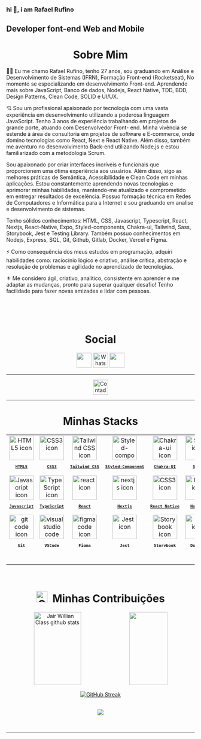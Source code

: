 ### hi 👋, i am Rafael Rufino

## Developer font-end Web and Mobile 

<h1 align="center"> Sobre Mim </h1>

👨‍💻 Eu me chamo Rafael Rufino, tenho 27 anos, sou graduando em Análise e Desenvolvimento de Sistemas (IFRN), Formação Front-end (Rocketseat), No momento se especializando em desenvolvimento Front-end. Aprendendo mais sobre JavaScript, Banco de dados, Nodejs, React Native, TDD, BDD, Design Patterns, Clean Code, SOLID e UI/UX.

💘 Sou um profissional apaixonado por tecnologia com uma vasta experiência em desenvolvimento utilizando a poderosa linguagem JavaScript. Tenho 3 anos de experiência trabalhando em projetos de grande porte, atuando com Desenvolvedor Front- end. Minha vivência se estende à área de consultoria em projetos de software e E-commerce, onde domino tecnologias como React, Next e React Native. Além disso, também me aventuro no desenvolvimento Back-end utilizando Node.js e estou familiarizado com a metodologia Scrum.

Sou apaixonado por criar interfaces incríveis e funcionais que proporcionem uma ótima experiência aos usuários. Além disso, sigo as melhores práticas de Semântica, Acessibilidade e Clean Code em minhas aplicações. Estou constantemente aprendendo novas tecnologias e aprimorar minhas habilidades,
mantendo-me atualizado e comprometido em entregar resultados de excelência. Possuo formação técnica em Redes de Computadores e Informática para a Internet e sou graduando em analise e desenvolvimento de sistemas.

Tenho sólidos conhecimentos: HTML, CSS, Javascript, Typescript, React, Nextjs, React-Native, Expo, Styled-components, Chakra-ui, Tailwind, Sass, Storybook, Jest e Testing Library. Também possuo conhecimentos em Nodejs, Express, SQL, Git, Github, Gitlab, Docker, Vercel e Figma.

⚡ Como consequência dos meus estudos em programação, adquiri habilidades como: raciocínio lógico e criativo, análise crítica, abstração e resolução de problemas e agilidade no aprendizado de tecnologias.

⚜ Me considero ágil, criativo, analítico, consistente em aprender e me adaptar as mudanças, pronto para superar qualquer desafio! Tenho facilidade para fazer novas amizades e lidar com pessoas.

</br></br></br>



<h1 align="center"> Social </h1>
<p align="center">
    <a href="https://rafaelrufino.52@gmail.com"><img height="40px" src="https://img.shields.io/badge/-Gmail-%23333?style=for-the-badge&logo=gmail&logoColor=white" target="_blank"></a>
    <a href="https://api.whatsapp.com/send?phone=5584981684917&text="> <img height="40px"src="https://img.shields.io/badge/WhatsApp-25D366?style=for-the-badge&logo=whatsapp&logoColor=white" alt="WhatsApp" /></a>
    <a href="https://www.linkedin.com/in/rafael-r-dos-santos/" target="_blank"><img <img height="40px" src="https://img.shields.io/badge/-LinkedIn-%230077B5?style=for-the-badge&logo=linkedin&logoColor=white" target="_blank"></a>
</div>
</p>
<hr/>
<div align="center">
  <img src="https://visitor-badge.feriirawann.repl.co/?username=rafael-rufino&repo=rafael-rufino&style=for-the-badge&label=Visitantes&logo=OpenTelemetry&color=527BBF&contentType=svg" alt="Contador de Visitas do Perfil no Github do Rafael Rufino" height="40px" />
</div>

<hr/>
<h1 align="center"> Minhas Stacks </h1>

<table align="center" height="300px">
  <tr>
    <td align="center">
      <a href="https://developer.mozilla.org/en-US/docs/Web/HTML/">
        <img src="https://skillicons.dev/icons?i=html" width="65px" alt="HTML5 icon"/><br/>
        <sub>
          <b>
            <pre>HTML5</pre>
          </b>
        </sub>
      </a>
    </td>
    <td align="center">
      <a href="https://developer.mozilla.org/en-US/docs/Web/CSS/">
        <img src="https://skillicons.dev/icons?i=css" width="65px" alt="CSS3 icon"/><br/>
        <sub>
          <b>
            <pre>CSS3</pre>
          </b>
        </sub>
      </a>
    </td>
    <td align="center">
      <a href="https://tailwindcss.com/">
        <img src="https://skillicons.dev/icons?i=tailwindcss" width="65px" alt="Tailwind CSS icon"/><br/>
        <sub>
          <b>
            <pre>Tailwind CSS</pre>
          </b>
        </sub>
      </a>
  </td>
     <td align="center">
      <a href="https://styled-components.com/">
        <img src="https://skillicons.dev/icons?i=styledcomponents" width="65px" alt="Styled-component icon"/><br/>
        <sub>
          <b>
            <pre>Styled-Component</pre>
          </b>
        </sub>
      </a>
    </td>
    <td align="center">
      <a href="https://chakra-ui.com/">
        <img src="https://skillicons.dev/icons?i=fastapi" width="65px" alt="Chakra-ui icon"/><br/>
        <sub>
          <b>
            <pre>Chakra-UI</pre>
          </b>
        </sub>
      </a>
    </td>
 <td align="center">
      <a href="https://sass-lang.com/">
        <img src="https://skillicons.dev/icons?i=sass" width="65px" alt="Sass icon"/><br/>
        <sub>
          <b>
            <pre>Sass</pre>
          </b>
        </sub>
      </a>
    </td>
  </tr>
 <td align="center">
      <a href="https://developer.mozilla.org/en-US/docs/Web/JavaScript/">
        <img src="https://techstack-generator.vercel.app/js-icon.svg" width="65px" alt="Javascript icon"/><br/>
        <sub>
          <b>
            <pre>Javascript</pre>
          </b>
        </sub>
      </a>
  </td>
  <td align="center">
    <a href="https://www.typescriptlang.org/">
      <img src="https://skillicons.dev/icons?i=ts" width="65px" alt="TypeScript icon"/><br/>
      <sub>
        <b>
          <pre>TypeScript</pre>
        </b>
      </sub>
    </a>
  </td>

  <td align="center">
      <a href="https://react.dev/">
        <img src="https://skillicons.dev/icons?i=react" width="65px" alt="react icon"/><br/>
        <sub>
          <b>
            <pre>React</pre>
          </b>
        </sub>
      </a>
  </td>

  <td align="center">
      <a href="https://nextjs.io/">
        <img src="https://skillicons.dev/icons?i=nextjs" width="65px" alt="nextjs icon"/><br/>
        <sub>
          <b>
            <pre>Nextjs</pre>
          </b>
        </sub>
      </a>
  </td>
  <td align="center">
      <a href="https://developer.mozilla.org/en-US/docs/Web/react-native/">
        <img src="https://skillicons.dev/icons?i=react" width="65px" alt="CSS3 icon"/><br/>
        <sub>
          <b>
       <pre>React Native</pre>
          </b>
        </sub>
      </a>
  </td>
  <td align="center">
      <a href="https://nodejs.org/en">
        <img src="https://skillicons.dev/icons?i=nodejs" width="65px" alt="bash icon"/><br/>
        <sub>
          <b>
            <pre>NodeJS</pre>
          </b>
        </sub>
      </a>
  </td>
  <td align="center">
      <a href="https://prisma.js.org/">
        <img src="https://skillicons.dev/icons?i=prisma" width="65px" alt="Prisma icon"/><br/>
        <sub>
          <b>
            <pre>Prisma</pre>
          </b>
        </sub>
      </a>
  </td>
  </tr>
  <td align="center">
      <a href="https://git-scm.com/">
        <img src="https://skillicons.dev/icons?i=git" width="65px" alt="git code icon"/><br/>
        <sub>
          <b>
            <pre>Git</pre>
          </b>
        </sub>
      </a>
  </td>
 <td align="center">
      <a href="https://code.visualstudio.com/">
        <img src="https://skillicons.dev/icons?i=vscode" width="65px" alt="visual studio code icon"/><br/>
        <sub>
          <b>
            <pre>VSCode</pre>
          </b>
        </sub>
      </a>
  </td>
   <td align="center">
      <a href="https://figma.com/">
        <img src="https://skillicons.dev/icons?i=figma" width="65px" alt="figma code icon"/><br/>
        <sub>
          <b>
            <pre>Figma</pre>
          </b>
        </sub>
      </a>
  </td>

  <td align="center">
    <a href="https://jestjs.io/">
      <img src="https://skillicons.dev/icons?i=jest" width="65px" alt="Jest icon"/><br/>
      <sub>
        <b>
          <pre>Jest</pre>
        </b>
      </sub>
    </a>
  </td>
  
  <td align="center">
    <a href="https://storybook.js.org/">
      <img src="https://static-00.iconduck.com/assets.00/storybook-icon-icon-1645x2048-ir1mrc43.png" width="65px" alt="Storybook icon"/><br/>
      <sub>
        <b>
          <pre>Storybook</pre>
        </b>
      </sub>
    </a>
  </td>


  <td align="center">
  <a href="https://docker.io/">
    <img src="https://skillicons.dev/icons?i=docker" width="65px" alt="Jest icon"/><br/>
    <sub>
      <b>
        <pre>Docker</pre>
      </b>
    </sub>
  </a>
  </td>

</table>
<br/>
<hr/>
<br/>


<h1 align="center"><img src="https://media.giphy.com/media/W5eoZHPpUx9sapR0eu/giphy.gif" width="30px" alt="Git"/>&nbsp;  Minhas Contribuições </h1>

<p align="center">
  <img width="50%" height="195px"  src="https://github-readme-stats.vercel.app/api?username=Rafael-Rufino&show_icons=true&theme=dark&include_all_commits=true&count_private=true" alt="Jair Willian Class github stats"/>
  <img width="45%" height="195px"src="https://github-readme-stats.vercel.app/api/top-langs/?username=Rafael-Rufino&layout=compact&langs_count=16&theme=dark"/>
</div>
<br>

  <div align="center">
 <a href="https://git.io/streak-stats">
 <img src="https://github-readme-streak-stats.herokuapp.com?user=Rafael-Rufino&theme=dark&locale=pt_BR&date_format=M%20j%5B%2C%20Y%5D&card_width=600" alt="GitHub Streak" />
 </a>
<br/><br/>

<p align="center">
  <img src="https://github-profile-trophy.vercel.app/?username=Rafael-Rufino&theme=dracula&row=2&no-bg=true&column=3&margin-w=15&margin-h=15" />
</p>
</br>
<hr/>




